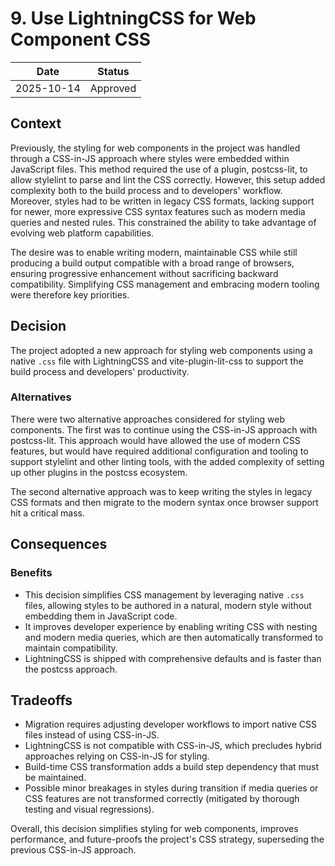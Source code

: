 <!--
PR Title:
ADR Proposal: Migrate Web Component CSS to Native Files with LightningCSS and vite-plugin-lit-css
-->

# 9. Use LightningCSS for Web Component CSS

| Date       | Status   |
| ---------- |----------|
| 2025-10-14 | Approved |

## Context

Previously, the styling for web components in the project was handled through a CSS-in-JS approach where styles were embedded within JavaScript files. This method required the use of a plugin, postcss-lit, to allow stylelint to parse and lint the CSS correctly. However, this setup added complexity both to the build process and to developers' workflow. Moreover, styles had to be written in legacy CSS formats, lacking support for newer, more expressive CSS syntax features such as modern media queries and nested rules. This constrained the ability to take advantage of evolving web platform capabilities.

The desire was to enable writing modern, maintainable CSS while still producing a build output compatible with a broad range of browsers, ensuring progressive enhancement without sacrificing backward compatibility. Simplifying CSS management and embracing modern tooling were therefore key priorities.

## Decision
The project adopted a new approach for styling web components using a native `.css` file with LightningCSS and vite-plugin-lit-css to support the build process and developers' productivity.

### Alternatives

There were two alternative approaches considered for styling web components. The first was to continue using the CSS-in-JS approach with postcss-lit. This approach would have allowed the use of modern CSS features, but would have required additional configuration and tooling to support stylelint and other linting tools, with the added complexity of setting up other plugins in the postcss ecosystem.

The second alternative approach was to keep writing the styles in legacy CSS formats and then migrate to the modern syntax once browser support hit a critical mass. 

## Consequences

### Benefits
- This decision simplifies CSS management by leveraging native `.css` files, allowing styles to be authored in a natural, modern style without embedding them in JavaScript code. 
- It improves developer experience by enabling writing CSS with nesting and modern media queries, which are then automatically transformed to maintain compatibility.
- LightningCSS is shipped with comprehensive defaults and is faster than the postcss approach.

## Tradeoffs
- Migration requires adjusting developer workflows to import native CSS files instead of using CSS-in-JS.
- LightningCSS is not compatible with CSS-in-JS, which precludes hybrid approaches relying on CSS-in-JS for styling.
- Build-time CSS transformation adds a build step dependency that must be maintained.
- Possible minor breakages in styles during transition if media queries or CSS features are not transformed correctly (mitigated by thorough testing and visual regressions).

Overall, this decision simplifies styling for web components, improves performance, and future-proofs the project's CSS strategy, superseding the previous CSS-in-JS approach.
